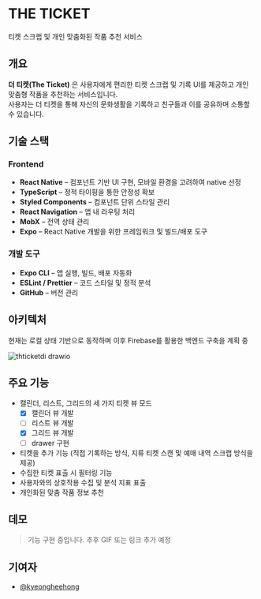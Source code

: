 # THE TICKET 

티켓 스크랩 및 개인 맞춤화된 작품 추천 서비스

## 개요
**더 티켓(The Ticket)** 은 사용자에게 편리한 티켓 스크랩 및 기록 UI를 제공하고 개인 맞춤형 작품을 추천하는 서비스입니다.  
사용자는 더 티켓을 통해 자신의 문화생활을 기록하고 친구들과 이를 공유하며 소통할 수 있습니다.

## 기술 스택

### Frontend

- **React Native** – 컴포넌트 기반 UI 구현, 모바일 환경을 고려하여 native 선정
- **TypeScript** – 정적 타이핑을 통한 안정성 확보
- **Styled Components** – 컴포넌트 단위 스타일 관리
- **React Navigation** – 앱 내 라우팅 처리
- **MobX** – 전역 상태 관리
- **Expo** – React Native 개발을 위한 프레임워크 및 빌드/배포 도구

### 개발 도구

- **Expo CLI** – 앱 실행, 빌드, 배포 자동화
- **ESLint / Prettier** – 코드 스타일 및 정적 분석
- **GitHub** – 버전 관리

## 아키텍처

현재는 로컬 상태 기반으로 동작하며 이후 Firebase를 활용한 백엔드 구축을 계획 중

![thticketdi drawio](https://github.com/user-attachments/assets/7b3eb517-a8fe-46ab-b0db-09cfcdebb43d)



## 주요 기능
- 캘린더, 리스트, 그리드의 세 가지 티켓 뷰 모드
  - [x] 캘린더 뷰 개발
  - [ ] 리스트 뷰 개발
  - [x] 그리드 뷰 개발
  - [ ] drawer 구현 
- 티켓을 추가 기능 (직접 기록하는 방식, 지류 티켓 스캔 및 예매 내역 스크랩 방식을 제공)
- 수집한 티켓 표출 시 필터링 기능
- 사용자와의 상호작용 수집 및 분석 지표 표출
- 개인화된 맞춤 작품 정보 추천

## 데모

> 기능 구현 중입니다. 추후 GIF 또는 링크 추가 예정

## 기여자

- [@kyeongheehong](https://github.com/codehkh)


